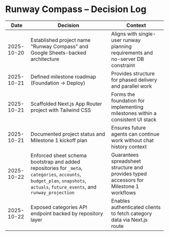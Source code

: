 # Runway Compass – Decision Log

| Date | Decision | Context |
| --- | --- | --- |
| 2025-10-20 | Established project name "Runway Compass" and Google Sheets-backed architecture | Aligns with single-user runway planning requirements and no-server DB constraint |
| 2025-10-21 | Defined milestone roadmap (Foundation → Deploy) | Provides structure for phased delivery and parallel work |
| 2025-10-21 | Scaffolded Next.js App Router project with Tailwind CSS | Forms the foundation for implementing milestones within a consistent UI stack |
| 2025-10-21 | Documented project status and Milestone 1 kickoff plan | Ensures future agents can continue work without chat history context |
| 2025-10-22 | Enforced sheet schema bootstrap and added repositories for `_meta`, `categories`, `accounts`, `budget_plan`, `snapshots`, `actuals`, `future_events`, and `runway_projection` | Guarantees spreadsheet structure and provides typed accessors for Milestone 1 workflows |
| 2025-10-22 | Exposed categories API endpoint backed by repository layer | Enables authenticated clients to fetch category data via Next.js route |
